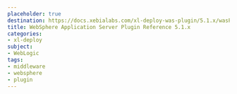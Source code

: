 ```yaml
---
placeholder: true
destination: https://docs.xebialabs.com/xl-deploy-was-plugin/5.1.x/wasPluginManual.html
title: WebSphere Application Server Plugin Reference 5.1.x
categories: 
- xl-deploy
subject:
- WebLogic
tags:
- middleware
- websphere
- plugin
---
```


